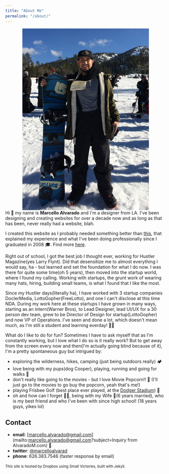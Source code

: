 ```yaml
---
title: "About Me"
permalink: "/about/"
---
```


<p><img align="right" src="/assets/images/me-01.jpg" width="400" hspace="50" class="m-l"></p>

Hi 👋 my name is <b>Marcello Alvarado</b> and I'm a designer from LA. I've been designing and creating websites for over a decade now and as long as that has been, never really had a website, blah.

I created this website as I probably needed something better than [this](https://www.dropbox.com/sh/rj453u4l5b0030t/AAD9O2tGJaxuXiwO8zUlf_YWa?dl=0), that explained my experience and what I've been doing professionally since I graduated in 2008 🎓. Find more [here](/cv/).

Right out of school, I got the best job I thought ever, working for Hustler Magazine(yes Larry Flynt). Did that desensitize me to almost everything I would say, ha - but learned and set the foundation for what I do now. I was there for quite some time(oh 5 years), then moved into the startup world, where I found my calling. Working with startups, the grunt work of wearing many hats, hiring, building small teams, is what I found that I like the most.

Since my Hustler days(literally ha), I have worked with 3 startup companies DoclerMedia, LottoGopher(FreeLotto), and one I can't disclose at this time NDA. During my work here at these startups I have grown in many ways, starting as an intern(Warner Bros), to Lead Designer, lead UI/UX for a 30 person dev team, grew to be Director of Design for startup(LottoGopher) and now VP of Operations. I've seen and done a lot, which doesn't mean much, as I'm still a student and learning everday! 👨‍💻

What do I like to do for fun? Sometimes I have to ask myself that as I'm constantly working, but I love what I do so is it really work? But to get away from the screen every now and then(I'm actually going blind because of it), I'm a pretty spontaneous guy but intrigued by:

- exploring the wilderness, hikes, camping (just being outdoors really) 🏕 
- love being with my pups(dog Cooper), playing, running and going for walks 👟
- don't really like going to the movies - but I love Movie Popcorn!! 🍿 (I'll just go to the movies to go buy the popcorn, yeah that's me!)
- playing Frisbee Golf (best place ever played, at the <a href="https://www.dropbox.com/s/t7euob5d8nnekau/IMG_5449.JPG?dl=0" target="_blank">Dodger Stadium</a>) 🥏
- oh and how can I forget 🤦‍♂️, being with my Wife 👸(6 years married), who is my best friend and who I've been with since high school! (18 years guys, yikes lol)

## Contact

* **email**: [marcello.alvarado@gmail.com](mailto:marcello.alvarado@gmail.com?subject=Inquiry from AlvaradoM.com) 📧 
* **twitter**: [@marcelloalvarad](https://twitter.com/marcelloalvarad)
* **phone**: 626.383.7546 (faster response by email)

<p class="m-t-lg"><small>This site is hosted by Dropbox using Small Victories, built with Jekyll.</small></p>